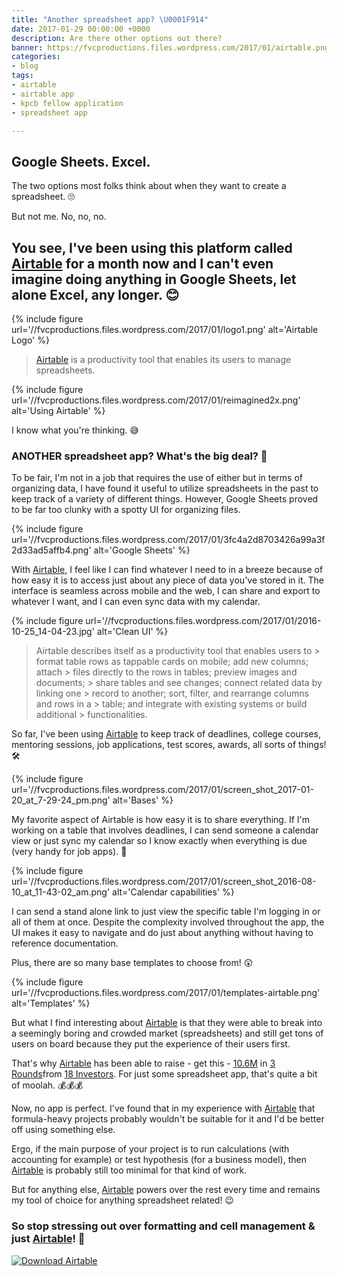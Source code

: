 ```yaml
---
title: "Another spreadsheet app? \U0001F914️️"
date: 2017-01-29 00:00:00 +0000
description: Are there other options out there?
banner: https://fvcproductions.files.wordpress.com/2017/01/airtable.png
categories:
- blog
tags:
- airtable
- airtable app
- kpcb fellow application
- spreadsheet app

---
```

## Google Sheets. Excel.

The two options most folks think about when they want to create a spreadsheet. 🙄

But not me. No, no, no.

## You see, I've been using this platform called [Airtable](//airtable.com) for a month now and I can't even imagine doing anything in Google Sheets, let alone Excel, any longer. 😊

{% include figure url='//fvcproductions.files.wordpress.com/2017/01/logo1.png' alt='Airtable Logo' %}

> [Airtable](//airtable.com) is a productivity tool that enables its users to manage spreadsheets.

{% include figure url='//fvcproductions.files.wordpress.com/2017/01/reimagined2x.png' alt='Using Airtable' %}

I know what you're thinking. 😅

### ANOTHER spreadsheet app? What's the big deal? 👿

To be fair, I'm not in a job that requires the use of either but in terms of organizing data, I have found it useful to utilize spreadsheets in the past to keep track of a variety of different things. However, Google Sheets proved to be far too clunky with a spotty UI for organizing files.

{% include figure url='//fvcproductions.files.wordpress.com/2017/01/3fc4a2d8703426a99a3f2d33ad5affb4.png' alt='Google Sheets' %}

With [Airtable](//airtable.com), I feel like I can find whatever I need to in a breeze because of how easy it is to access just about any piece of data you've stored in it. The interface is seamless across mobile and the web, I can share and export to whatever I want, and I can even sync data with my calendar.

{% include figure url='//fvcproductions.files.wordpress.com/2017/01/2016-10-25_14-04-23.jpg' alt='Clean UI' %}

> Airtable describes itself as a productivity tool that enables users to > format table rows as tappable cards on mobile; add new columns; attach > files directly to the rows in tables; preview images and documents; > share tables and see changes; connect related data by linking one > record to another; sort, filter, and rearrange columns and rows in a > table; and integrate with existing systems or build additional > functionalities.

So far, I've been using [Airtable](//airtable.com) to keep track of deadlines, college courses, mentoring sessions, job applications, test scores, awards, all sorts of things! 🛠

{% include figure url='//fvcproductions.files.wordpress.com/2017/01/screen_shot_2017-01-20_at_7-29-24_pm.png' alt='Bases' %}

My favorite aspect of Airtable is how easy it is to share everything. If I'm working on a table that involves deadlines, I can send someone a calendar view or just sync my calendar so I know exactly when everything is due (very handy for job apps). 📆

{% include figure url='//fvcproductions.files.wordpress.com/2017/01/screen_shot_2016-08-10_at_11-43-02_am.png' alt='Calendar capabilities' %}

I can send a stand alone link to just view the specific table I'm logging in or all of them at once. Despite the complexity involved throughout the app, the UI makes it easy to navigate and do just about anything without having to reference documentation.

Plus, there are so many base templates to choose from! 😲

{% include figure url='//fvcproductions.files.wordpress.com/2017/01/templates-airtable.png' alt='Templates' %}

But what I find interesting about [Airtable](//airtable.com) is that they were able to break into a seemingly boring and crowded market (spreadsheets) and still get tons of users on board because they put the experience of their users first.

That's why [Airtable](//airtable.com) has been able to raise - get this - [10.6M](//www.crunchbase.com/organization/airtable#/entity) in [3 Rounds](//www.crunchbase.com/organization/airtable/funding-rounds)from [18 Investors](//www.crunchbase.com/organization/airtable/investors). For just some spreadsheet app, that's quite a bit of moolah. 💰💰💰

Now, no app is perfect. I've found that in my experience with [Airtable](//airtable.com) that formula-heavy projects probably wouldn't be suitable for it and I'd be better off using something else.

Ergo, if the main purpose of your project is to run calculations (with accounting for example) or test hypothesis (for a business model), then [Airtable](//airtable.com) is probably still too minimal for that kind of work.

But for anything else, [Airtable](//airtable.com) powers over the rest every time and remains my tool of choice for anything spreadsheet related! 😉

### So stop stressing out over formatting and cell management & just [Airtable](//airtable.com/downloads)! 🎉

[![Download Airtable](//fvcproductions.files.wordpress.com/2017/01/download.png)](//airtable.com/downloads)
